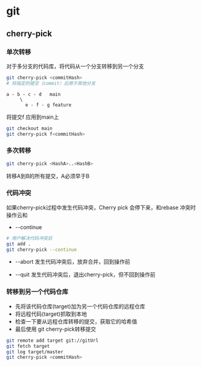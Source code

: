 # git

## cherry-pick

### 单次转移
对于多分支的代码库，将代码从一个分支转移到另一个分支

```bash
git cherry-pick <commitHash>
# 将指定的提交（commit）应用于其他分支
```

    a - b - c - d   main
         \
           e - f - g feature

将提交f 应用到main上
```bash
git checkout main
git cherry-pick f<commitHash>
```

### 多次转移
```bash
git cherry-pick <HashA>..<HashB>
```
转移A到B的所有提交，A必须早于B

### 代码冲突
如果cherry-pick过程中发生代码冲突，Cherry pick 会停下来，和rebase 冲突时操作云和

* --continue
```bash
# 用户解决代码冲突后
git add .
git cherry-pick --continue
```

* --abort
发生代码冲突后，放弃合并，回到操作前

* --quit
发生代码冲突后，退出cherry-pick，但不回到操作前

### 转移到另一个代码仓库

* 先将该代码仓库(target)加为另一个代码仓库的远程仓库
* 将远程代码(target)抓取到本地
* 检查一下要从远程仓库转移的提交，获取它的哈希值
* 最后使用 git cherry-pick转移提交

```bash
git remote add target git://gitUrl
git fetch target
git log target/master
git cherry-pick <commitHash>
```